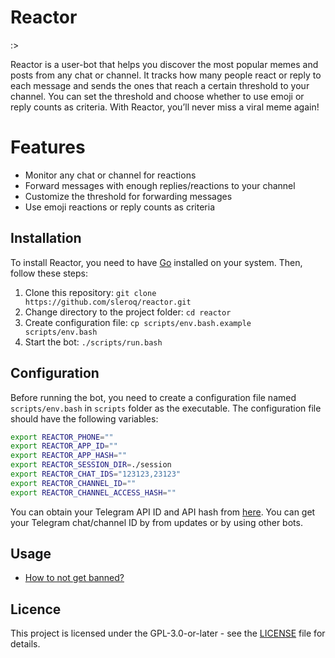 # Reactor

:>

Reactor is a user-bot that helps you discover the most popular memes and posts from any chat or channel. It tracks how many people react or reply to each message and sends the ones that reach a certain threshold to your channel. You can set the threshold and choose whether to use emoji or reply counts as criteria. With Reactor, you’ll never miss a viral meme again!

# Features

- Monitor any chat or channel for reactions
- Forward messages with enough replies/reactions to your channel
- Customize the threshold for forwarding messages
- Use emoji reactions or reply counts as criteria


## Installation
To install Reactor, you need to have [Go](https://golang.org/) installed on your system. Then, follow these steps:

1. Clone this repository: `git clone https://github.com/sleroq/reactor.git`
2. Change directory to the project folder: `cd reactor`
3. Create configuration file: `cp scripts/env.bash.example scripts/env.bash`
4. Start the bot: `./scripts/run.bash`

## Configuration

Before running the bot, you need to create a configuration file named `scripts/env.bash` in `scripts` folder as the executable. The configuration file should have the following variables:
```bash
export REACTOR_PHONE=""
export REACTOR_APP_ID=""
export REACTOR_APP_HASH=""
export REACTOR_SESSION_DIR=./session
export REACTOR_CHAT_IDS="123123,23123"
export REACTOR_CHANNEL_ID=""
export REACTOR_CHANNEL_ACCESS_HASH=""
```

You can obtain your Telegram API ID and API hash from [here](https://my.telegram.org/apps). You can get your Telegram chat/channel ID by from updates or by using other bots.

## Usage

- [How to not get banned?](https://github.com/gotd/td/blob/main/.github/SUPPORT.md#how-to-not-get-banned)

## Licence

This project is licensed under the GPL-3.0-or-later - see the [LICENSE](./LICENSE) file for details.